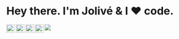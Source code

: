 <h1>Hey there. I'm Jolivé & I ❤️ code.</h1>
<a href="https://twitter.com/coder_jolive">
  <img align="left" alt="Jolivé Hodehou | Twitter" width="22px" src="https://cdn.jsdelivr.net/npm/simple-icons@v3/icons/twitter.svg" />
</a>
<a href="https://www.linkedin.com/in/joliv%C3%A9-hodehou-505120183/">
  <img align="left" alt="Jolivé's LinkdeIN" width="22px" src="https://cdn.jsdelivr.net/npm/simple-icons@v3/icons/linkedin.svg" />
</a>
<a href="https://t.me/jolive_hodehou">
  <img align="left" alt="Jolivé's Telegram" width="22px" src="https://cdn.jsdelivr.net/npm/simple-icons@v3/icons/telegram.svg" />
</a>
<a href="https://www.instagram.com/jolive_hodehou/">
  <img align="left" alt="Jolivé's Instagram" width="22px" src="https://cdn.jsdelivr.net/npm/simple-icons@v3/icons/instagram.svg" />
</a>

![](https://visitor-badge.glitch.me/badge?page_id=hodehoujolive.hodehoujolive)

<br />
